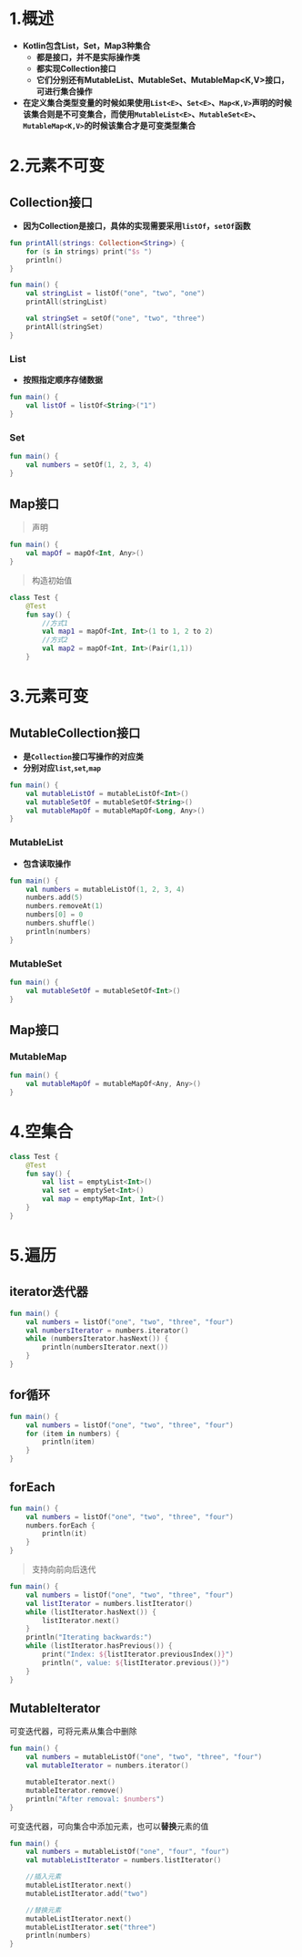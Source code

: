 # 1.概述

* **Kotlin包含List，Set，Map3种集合**
  * **都是接口，并不是实际操作类**
  * **都实现Collection接口**
  * **它们分别还有MutableList<E>、MutableSet<E>、MutableMap<K,V>接口，可进行集合操作**
* **在定义集合类型变量的时候如果使用`List<E>`、`Set<E>`、`Map<K,V>`声明的时候该集合则是不可变集合，而使用`MutableList<E>`、`MutableSet<E>`、`MutableMap<K,V>`的时候该集合才是可变类型集合**

# 2.元素不可变

## Collection接口

* **因为Collection是接口，具体的实现需要采用`listOf`，`setOf`函数**

```kotlin
fun printAll(strings: Collection<String>) {
    for (s in strings) print("$s ")
    println()
}

fun main() {
    val stringList = listOf("one", "two", "one")
    printAll(stringList)

    val stringSet = setOf("one", "two", "three")
    printAll(stringSet)
}
```

### List

* **按照指定顺序存储数据**


```kotlin
fun main() {
    val listOf = listOf<String>("1")
}
```

### Set

```kotlin
fun main() {
    val numbers = setOf(1, 2, 3, 4)
}
```

## Map接口

> 声明

```kotlin
fun main() {
    val mapOf = mapOf<Int, Any>()
}
```

> 构造初始值

```kotlin
class Test {
    @Test
    fun say() {
        //方式1
        val map1 = mapOf<Int, Int>(1 to 1, 2 to 2)
        //方式2
        val map2 = mapOf<Int, Int>(Pair(1,1))
    }

```

# 3.元素可变

## MutableCollection接口

* **是`Collection`接口写操作的对应类**
* **分别对应`list`,`set`,`map`**

```kotlin
fun main() {
    val mutableListOf = mutableListOf<Int>()
    val mutableSetOf = mutableSetOf<String>()
    val mutableMapOf = mutableMapOf<Long, Any>()
}
```

### MutableList

* **包含读取操作**

```kotlin
fun main() {
    val numbers = mutableListOf(1, 2, 3, 4)
    numbers.add(5)
    numbers.removeAt(1)
    numbers[0] = 0
    numbers.shuffle()
    println(numbers)
}
```

### MutableSet

```kotlin
fun main() {
    val mutableSetOf = mutableSetOf<Int>()
}
```

## Map接口

### MutableMap

```kotlin
fun main() {
    val mutableMapOf = mutableMapOf<Any, Any>()
}
```

# 4.空集合

```kotlin
class Test {
    @Test
    fun say() {
        val list = emptyList<Int>()
        val set = emptySet<Int>()
        val map = emptyMap<Int, Int>()
    }
}
```

# 5.遍历

## iterator迭代器

```kotlin
fun main() {
    val numbers = listOf("one", "two", "three", "four")
    val numbersIterator = numbers.iterator()
    while (numbersIterator.hasNext()) {
        println(numbersIterator.next())
    }
}
```

## for循环

```kotlin
fun main() {
    val numbers = listOf("one", "two", "three", "four")
    for (item in numbers) {
        println(item)
    }
}
```

## forEach

```kotlin
fun main() {
    val numbers = listOf("one", "two", "three", "four")
    numbers.forEach {
        println(it)
    }
}
```

>  支持向前向后迭代

```kotlin
fun main() {
    val numbers = listOf("one", "two", "three", "four")
    val listIterator = numbers.listIterator()
    while (listIterator.hasNext()) {
        listIterator.next()
    }
    println("Iterating backwards:")
    while (listIterator.hasPrevious()) {
        print("Index: ${listIterator.previousIndex()}")
        println(", value: ${listIterator.previous()}")
    }
}
```

## MutableIterator

可变迭代器，可将元素从集合中删除

```kotlin
fun main() {
    val numbers = mutableListOf("one", "two", "three", "four")
    val mutableIterator = numbers.iterator()

    mutableIterator.next()
    mutableIterator.remove()
    println("After removal: $numbers")
}
```

可变迭代器，可向集合中添加元素，也可以**替换**元素的值

```kotlin
fun main() {
    val numbers = mutableListOf("one", "four", "four")
    val mutableListIterator = numbers.listIterator()

    //插入元素
    mutableListIterator.next()
    mutableListIterator.add("two")

    //替换元素
    mutableListIterator.next()
    mutableListIterator.set("three")
    println(numbers)
}
```

